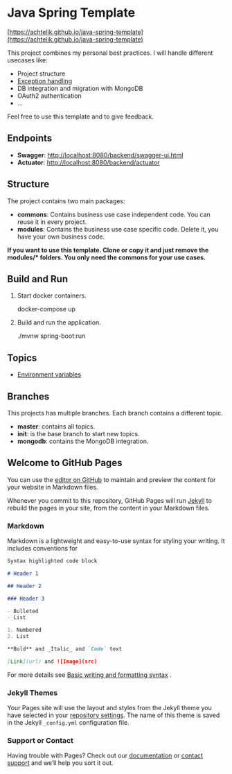 # Java Spring Template
[https://achtelik.github.io/java-spring-template](https://achtelik.github.io/java-spring-template)

This project combines my personal best practices. I will handle different usecases like:

* Project structure
* [Exception handling](src/main/java/it/achtelik/javaspringtemplate/commons/exceptionhandling/ExceptionHandling.md)
* DB integration and migration with MongoDB
* OAuth2 authentication
* ...

Feel free to use this template and to give feedback.

## Endpoints

* __Swagger__: [http://localhost:8080/backend/swagger-ui.html](http://localhost:8080/backend/swagger-ui.html)
* __Actuator__: [http://localhost:8080/backend/actuator](http://localhost:8080/backend/actuator)

## Structure

The project contains two main packages:

* __commons__: Contains business use case independent code. You can reuse it in every project.
* __modules__: Contains the business use case specific code. Delete it, you have your own business code.

__If you want to use this template. Clone or copy it and just remove the modules/* folders. You only need the commons
for your use cases.__

## Build and Run

1. Start docker containers.

   docker-compose up

2. Build and run the application.

   ./mvnw spring-boot:run

## Topics
* [Environment variables](src/main/resources/application.md)

## Branches
This projects has multiple branches. Each branch contains a different topic.
* __master__: contains all topics.
* __init__: is the base branch to start new topics.
* __mongodb__: contains the MongoDB integration.

## Welcome to GitHub Pages

You can use the [editor on GitHub](https://github.com/achtelik/java-spring-template/edit/gh-pages/index.md) to maintain
and preview the content for your website in Markdown files.

Whenever you commit to this repository, GitHub Pages will run [Jekyll](https://jekyllrb.com/) to rebuild the pages in
your site, from the content in your Markdown files.

### Markdown

Markdown is a lightweight and easy-to-use syntax for styling your writing. It includes conventions for

```markdown
Syntax highlighted code block

# Header 1

## Header 2

### Header 3

- Bulleted
- List

1. Numbered
2. List

**Bold** and _Italic_ and `Code` text

[Link](url) and ![Image](src)
```

For more details
see [Basic writing and formatting syntax](https://docs.github.com/en/github/writing-on-github/getting-started-with-writing-and-formatting-on-github/basic-writing-and-formatting-syntax)
.

### Jekyll Themes

Your Pages site will use the layout and styles from the Jekyll theme you have selected in
your [repository settings](https://github.com/achtelik/java-spring-template/settings/pages). The name of this theme is
saved in the Jekyll `_config.yml` configuration file.

### Support or Contact

Having trouble with Pages? Check out our [documentation](https://docs.github.com/categories/github-pages-basics/)
or [contact support](https://support.github.com/contact) and we’ll help you sort it out.
